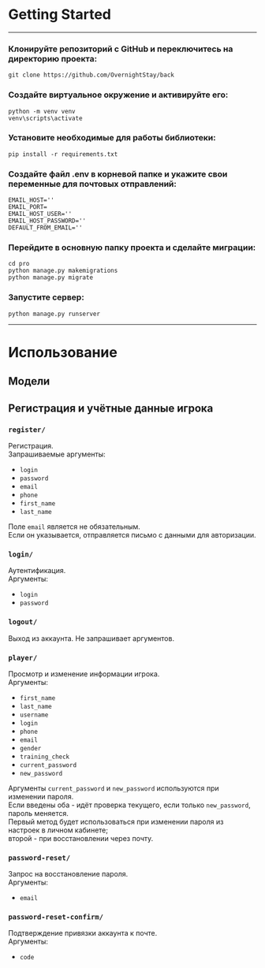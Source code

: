 # Getting Started
***
### Клонируйте репозиторий с GitHub и переключитесь на директорию проекта:
```commandline
git clone https://github.com/OvernightStay/back
```

### Создайте виртуальное окружение и активируйте его:
```commandline
python -m venv venv
venv\scripts\activate
```

### Установите необходимые для работы библиотеки:
```commandline
pip install -r requirements.txt
```

### Создайте файл .env в корневой папке и укажите свои переменные для почтовых отправлений:
```
EMAIL_HOST=''
EMAIL_PORT=
EMAIL_HOST_USER=''
EMAIL_HOST_PASSWORD=''
DEFAULT_FROM_EMAIL=''
```

### Перейдите в основную папку проекта и сделайте миграции:
```commandline
cd pro
python manage.py makemigrations
python manage.py migrate
```

### Запустите сервер:

```commandline
python manage.py runserver
```
---
# Использование

## Модели

## Регистрация и учётные данные игрока

### ```register/```
Регистрация.   
Запрашиваемые аргументы:
* ```login```
* ```password```
* ```email```
* ```phone```
* ```first_name```
* ```last_name```   

Поле ```email``` является не обязательным.  
Если он указывается, отправляется письмо с данными для авторизации.

### ```login/```
Аутентификация.   
Аргументы:
* ```login```
* ```password```

### ```logout/```
Выход из аккаунта. Не запрашивает аргументов.

### ```player/```
Просмотр и изменение информации игрока.   
Аргументы:
* ```first_name```
* ```last_name```
* ```username```
* ```login```
* ```phone```
* ```email```
* ```gender```
* ```training_check```
* ```current_password```
* ```new_password```    

Аргументы ```current_password``` и ```new_password``` используются при изменении пароля.    
Если введены оба - идёт проверка текущего, если только ```new_password```, пароль меняется.   
Первый метод будет использоваться при изменении пароля из настроек в личном кабинете;   
второй - при восстановлении через почту.

### ```password-reset/```
Запрос на восстановление пароля.   
Аргументы:
* ```email```

### ```password-reset-confirm/```
Подтверждение привязки аккаунта к почте.   
Аргументы:
* ```code```